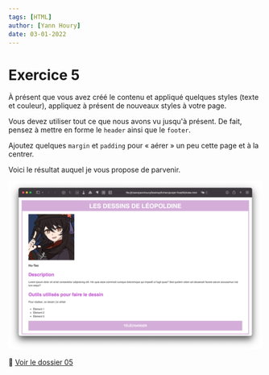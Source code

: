 ```yaml
---
tags: [HTML]
author: [Yann Houry]
date: 03-01-2022
---
```


# Exercice 5
À présent que vous avez créé le contenu et appliqué quelques styles (texte et couleur), appliquez à présent de nouveaux styles à votre page.

Vous devez utiliser tout ce que nous avons vu jusqu'à présent. De fait, pensez à mettre en forme le `header` ainsi que le `footer`. 

Ajoutez quelques `margin` et `padding`  pour « aérer » un peu cette page et à la centrer.

Voici le résultat auquel je vous propose de parvenir.

![](https://github.com/YannHY/html-css-js/blob/main/Exercices/Images/dessins-leopoldine-5.png)

📁 [Voir le dossier 05](https://app.box.com/s/wzc7zdwnhmrypn66z5pct2e7uc57aijk)
